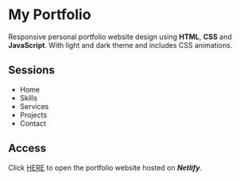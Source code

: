 # My Portfolio

Responsive personal portfolio website design using **HTML**, **CSS** and **JavaScript**. With light and dark theme and includes CSS animations.

## Sessions

- Home
- Skills
- Services
- Projects
- Contact

## Access

Click [HERE](https://portfolio-lucaslopes.netlify.app/) to open the portfolio website hosted on ***Netlify***.